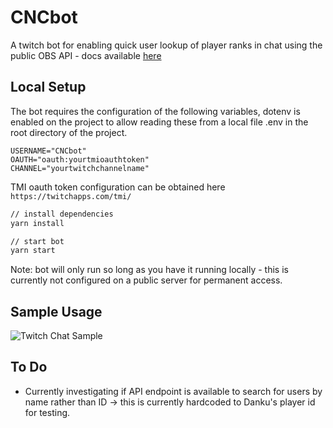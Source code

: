 # CNCbot

A twitch bot for enabling quick user lookup of player ranks in chat using the public OBS API - docs available [here](https://cnc.community/news/official-news/new-streamer-cc-remastered-apis-available-for-obs)

## Local Setup

The bot requires the configuration of the following variables, dotenv is enabled on the project to allow reading these from a local file .env in the root directory of the project.

```
USERNAME="CNCbot"
OAUTH="oauth:yourtmioauthtoken"
CHANNEL="yourtwitchchannelname"
```

TMI oauth token configuration can be obtained here `https://twitchapps.com/tmi/`

```bash
// install dependencies
yarn install

// start bot
yarn start
```

Note: bot will only run so long as you have it running locally - this is currently not configured on a public server for permanent access.


## Sample Usage

![Twitch Chat Sample](screenshots/screenshot.png")

## To Do

* Currently investigating if API endpoint is available to search for users by name rather than ID -> this is currently hardcoded to Danku's player id for testing.
